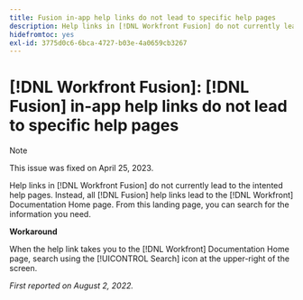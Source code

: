 ```yaml
---
title: Fusion in-app help links do not lead to specific help pages
description: Help links in [!DNL Workfront Fusion] do not currently lead to the intented help pages. Instead, all Fusion help links lead to the Workfront Documentation Home page. From this landing page, you can search for the information you need.
hidefromtoc: yes
exl-id: 3775d0c6-6bca-4727-b03e-4a0659cb3267
---
```

# [!DNL Workfront Fusion]: [!DNL Fusion] in-app help links do not lead to specific help pages

>[!NOTE]
>
>This issue was fixed on April 25, 2023.

Help links in [!DNL Workfront Fusion] do not currently lead to the intented help pages. Instead, all [!DNL Fusion] help links lead to the [!DNL Workfront] Documentation Home page. From this landing page, you can search for the information you need.

**Workaround**

When the help link takes you to the [!DNL Workfront] Documentation Home page, search using the [!UICONTROL Search] icon at the upper-right of the screen.

_First reported on August 2, 2022._
